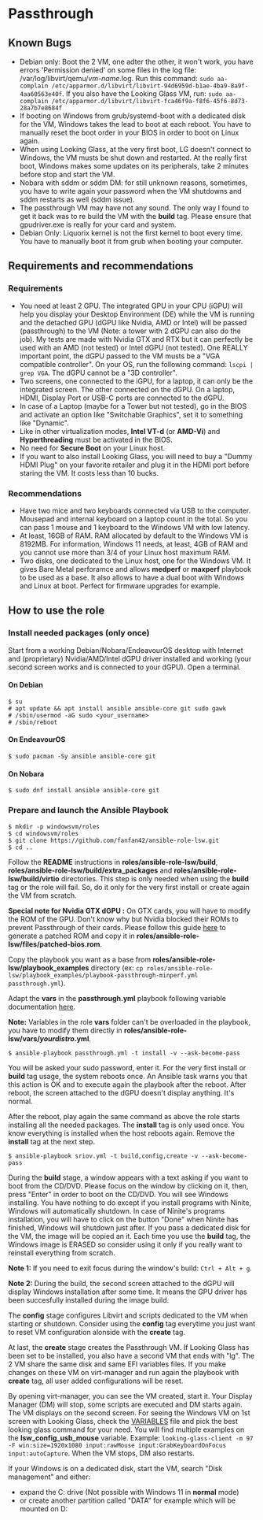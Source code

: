 # Passthrough
## Known Bugs

* Debian only: Boot the 2 VM, one adter the other, it won't work, you have errors 'Permission denied' on some files in the log file: /var/log/libvirt/qemu/*vm-name*.log. Run this command: `sudo aa-complain /etc/apparmor.d/libvirt/libvirt-94d6959d-b1ae-4ba9-8a9f-4aa60563e40f`. If you also have the Looking Glass VM, run: `sudo aa-complain /etc/apparmor.d/libvirt/libvirt-fca46f9a-f8f6-45f6-8d73-28a7b7e8684f`
* If booting on Windows from grub/systemd-boot with a dedicated disk for the VM, Windows takes the lead to boot at each reboot. You have to manually reset the boot order in your BIOS in order to boot on Linux again.
* When using Looking Glass, at the very first boot, LG doesn't connect to Windows, the VM musts be shut down and restarted. At the really first boot, Windows makes some updates on its peripherals, take 2 minutes before stop and start the VM.
* Nobara with sddm or sddm DM: for still unknown reasons, sometimes, you have to write again your password when the VM shutdowns and sddm restarts as well (sddm issue).
* The passthrough VM may have not any sound. The only way I found to get it back was to re build the VM with the **build** tag. Please ensure that gpudriver.exe is really for your card and system.
* Debian Only: Liquorix kernel is not the first kernel to boot every time. You have to manually boot it from grub when booting your computer.

## Requirements and recommendations

### Requirements

* You need at least 2 GPU. The integrated GPU in your CPU (iGPU) will help you display your Desktop Environment (DE) while the VM is running and the detached GPU (dGPU like Nvidia, AMD or Intel) will be passed (passthrough) to the VM (Note: a tower with 2 dGPU can also do the job). My tests are made with Nvidia GTX and RTX but it can perfectly be used with an AMD (not tested) or Intel dGPU (not tested). One REALLY important point, the dGPU passed to the VM musts be a "VGA compatible controller". On your OS, run the following command: `lscpi | grep VGA`. The dGPU cannot be a "3D controller".
* Two screens, one connected to the iGPU, for a laptop, it can only be the integrated screen. The other connected on the dGPU. On a laptop, HDMI, Display Port or USB-C ports are connected to the dGPU.
* In case of a Laptop (maybe for a Tower but not tested), go in the BIOS and activate an option like "Switchable Graphics", set it to something like "Dynamic".
* Like in other virtualization modes, **Intel VT-d** (or **AMD-Vi**) and **Hyperthreading** must be activated in the BIOS.
* No need for **Secure Boot** on your Linux host.
* If you want to also install Looking Glass, you will need to buy a "Dummy HDMI Plug" on your favorite retailer and plug it in the HDMI port before staring the VM. It costs less than 10 bucks.

### Recommendations

* Have two mice and two keyboards connected via USB to the computer. Mousepad and internal keyboard on a laptop count in the total. So you can pass 1 mouse and 1 keyboard to the Windows VM with low latency.
* At least, 16GB of RAM. RAM allocated by default to the Windows VM is 8192MB. For information, Windows 11 needs, at least, 4GB of RAM and you cannot use more than 3/4 of your Linux host maximum RAM.
* Two disks, one dedicated to the Linux host, one for the Windows VM. It gives Bare Metal perforamce and allows **medperf** or **maxperf** playbook to be used as a base. It also allows to have a dual boot with Windows and Linux at boot. Perfect for firmware upgrades for example.

## How to use the role

### Install needed packages (only once)

Start from a working Debian/Nobara/EndeavourOS desktop with Internet and (proprietary) Nvidia/AMD/Intel dGPU driver installed and working (your second screen works and is connected to your dGPU). Open a terminal.

#### On Debian

```shell
$ su
# apt update && apt install ansible ansible-core git sudo gawk
# /sbin/usermod -aG sudo <your_username>
# /sbin/reboot
```

#### On EndeavourOS

```shell
$ sudo pacman -Sy ansible ansible-core git
```

#### On Nobara

```shell
$ sudo dnf install ansible ansible-core git
```

### Prepare and launch the Ansible Playbook

```shell
$ mkdir -p windowsvm/roles
$ cd windowsvm/roles
$ git clone https://github.com/fanfan42/ansible-role-lsw.git
$ cd ..
```

Follow the **README** instructions in **roles/ansible-role-lsw/build**, **roles/ansible-role-lsw/build/extra_packages** and **roles/ansible-role-lsw/build/virtio** directories. This step is only needed when using the **build** tag or the role will fail. So, do it only for the very first install or create again the VM from scratch.

**Special note for Nvidia GTX dGPU :** On GTX cards, you will have to modify the ROM of the GPU. Don't know why but Nvidia blocked their ROMs to prevent Passthrough of their cards. Please follow this guide [here](PATCH_NVIDIA_FW.md) to generate a patched ROM and copy it in **roles/ansible-role-lsw/files/patched-bios.rom**. 

Copy the playbook you want as a base from **roles/ansible-role-lsw/playbook_examples** directory (ex: `cp roles/ansible-role-lsw/playbook_examples/playbook-passthrough-minperf.yml passthrough.yml`).

Adapt the **vars** in the **passthrough.yml** playbook following variable documentation [here](VARIABLES.md).

**Note:** Variables in the role **vars** folder can't be overloaded in the playbook, you have to modify them directly in **roles/ansible-role-lsw/vars/*yourdistro*.yml**.

```shell
$ ansible-playbook passthrough.yml -t install -v --ask-become-pass
```

You will be asked your sudo password, enter it. For the very first install or **build** tag usage, the system reboots once. An Ansible task warns you that this action is OK and to execute again the playbook after the reboot. After reboot, the screen attached to the dGPU doesn't display anything. It's normal.

After the reboot, play again the same command as above the role starts installing all the needed packages. The **install** tag is only used once. You know everything is installed when the host reboots again. Remove the **install** tag at the next step.

```shell
$ ansible-playbook sriov.yml -t build,config,create -v --ask-become-pass
```

During the **build** stage, a window appears with a text asking if you want to boot from the CD/DVD. Please focus on the window by clicking on it, then, press "Enter" in order to boot on the CD/DVD. You will see Windows installing. You have nothing to do except if you install programs with Ninite, Windows will automatically shutdown. In case of Ninite's programs installation, you will have to click on the button "Done" when Ninite has finished, Windows will shutdown just after. If you pass a dedicated disk for the VM, the image will be copied an it. Each time you use the **build** tag, the Windows image is ERASED so consider using it only if you really want to reinstall everything from scratch.

**Note 1:** If you need to exit focus during the window's build: `Ctrl + Alt + g`.

**Note 2:** During the build, the second screen attached to the dGPU will display Windows installation after some time. It means the GPU driver has been succesfully installed during the image build.

The **config** stage configures Libvirt and scripts dedicated to the VM when starting or shutdown. Consider using the **config** tag everytime you just want to reset VM configuration alonside with the **create** tag.

At last, the **create** stage creates the Passthrough VM. If Looking Glass has been set to be installed, you also have a second VM that ends with "lg". The 2 VM share the same disk and same EFI variables files. If you make changes on these VM on virt-manager and run again the playbook with **create** tag, all user added configurations will be reset.

By opening virt-manager, you can see the VM created, start it. Your Display Manager (DM) will stop, some scripts are executed and DM starts again. The VM displays on the second screen. For seeing the Windows VM on 1st screen with Looking Glass, check the [VARIABLES](VARIABLES.md) file and pick the best looking glass command for your need. You will find multiple examples on the **lsw_config_usb_mouse** variable. Example: `looking-glass-client -m 97 -F win:size=1920x1080 input:rawMouse input:GrabKeyboardOnFocus input:autoCapture`. When the VM stops, DM also restarts.

If your Windows is on a dedicated disk, start the VM, search "Disk management" and either:
* expand the C: drive (Not possible with Windows 11 in **normal** mode)
* or create another partition called "DATA" for example which will be mounted on D:
